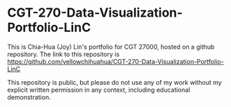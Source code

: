 # CGT-270-Data-Visualization-Portfolio-LinC
 This is Chia-Hua (Joy) Lin's portfolio for CGT 27000, hosted on a github repository. 
 The link to this repository is https://github.com/yellowchihuahua/CGT-270-Data-Visualization-Portfolio-LinC
 
 This repository is public, but please do not use any of my work without my explicit written permission in any context, including educational demonstration. 
